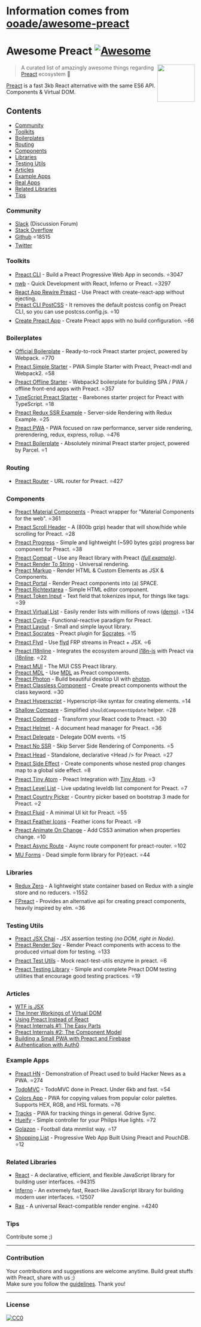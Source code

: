 # Information comes from [ooade/awesome-preact](https://github.com/ooade/awesome-preact)
# Awesome Preact [![Awesome](https://cdn.rawgit.com/sindresorhus/awesome/d7305f38d29fed78fa85652e3a63e154dd8e8829/media/badge.svg)](https://github.com/sindresorhus/awesome)

[<img src="https://rawgit.com/ooade/awesome-preact/master/preact-logo.svg" align="right" width="100">](https://preactjs.com)

> A curated list of amazingly awesome things regarding [Preact](https://github.com/developit/preact) ecosystem :star2:

[Preact](https://github.com/developit/preact) is a fast 3kb React alternative with the same ES6 API. Components & Virtual DOM.

## Contents
- [Community](#community)
- [Toolkits](#toolkits)
- [Boilerplates](#boilerplates)
- [Routing](#routing)
- [Components](#components)
- [Libraries](#libraries)
- [Testing Utils](#testing-utils)
- [Articles](#articles)
- [Example Apps](#example-apps)
- [Real Apps](https://preactjs.com/about/we-are-using)
- [Related Libraries](#related-libraries)
- [Tips](#tips)

### Community
- [Slack](https://preact-slack.now.sh) (Discussion Forum)
- [Stack Overflow](https://stackoverflow.com/questions/tagged/preact)
- [Github](https://github.com/developit/preact) :star:18515
- [Twitter](https://twitter.com/preactjs)

### Toolkits
- [Preact CLI](https://github.com/developit/preact-cli) - Build a Preact Progressive Web App in seconds. :star:3047
- [nwb](https://github.com/insin/nwb) - Quick Development with React, Inferno or Preact. :star:3297
- [React App Rewire Preact](https://github.com/timarney/react-app-rewired/tree/master/packages/react-app-rewire-preact) - Use Preact with create-react-app without ejecting.
- [Preact CLI PostCSS](https://github.com/SaraVieira/preact-cli-postcss) - It removes the default postcss config on Preact CLI, so you can use postcss.config.js. :star:10
- [Create Preact App](https://github.com/just-boris/create-preact-app) - Create Preact apps with no build configuration. :star:66

### Boilerplates
- [Official Boilerplate](https://github.com/developit/preact-boilerplate) - Ready-to-rock Preact starter project, powered by Webpack. :star:770
- [Preact Simple Starter](https://github.com/ooade/PreactSimpleStarter) - PWA Simple Starter with Preact, Preact-mdl and Webpack2. :star:58
- [Preact Offline Starter](https://github.com/lukeed/preact-starter) - Webpack2 boilerplate for building SPA / PWA / offline front-end apps with Preact. :star:357
- [TypeScript Preact Starter](https://github.com/nickytonline/ts-preact-starter) - Barebones starter project for Preact with TypeScript. :star:18
- [Preact Redux SSR Example](https://github.com/csbun/preact-redux-ssr-example) - Server-side Rendering with Redux Example. :star:25
- [Preact PWA](https://github.com/ezekielchentnik/preact-pwa) - PWA focused on raw performance, server side rendering, prerendering, redux, express, rollup. :star:476
- [Preact Boilerplate](https://github.com/therealparmesh/preact-boilerplate) - Absolutely minimal Preact starter project, powered by Parcel. :star:1

### Routing
- [Preact Router](https://github.com/developit/preact-router) - URL router for Preact. :star:427

### Components
- [Preact Material Components](https://github.com/prateekbh/preact-material-components) - Preact wrapper for "Material Components for the web". :star:361
- [Preact Scroll Header](https://github.com/lukeed/preact-scroll-header) - A (800b gzip) header that will show/hide while scrolling for Preact. :star:28
- [Preact Progress](https://github.com/lukeed/preact-progress) - Simple and lightweight (~590 bytes gzip) progress bar component for Preact. :star:38
- [Preact Compat](https://git.io/preact-compat) - Use any React library with Preact *([full example](http://git.io/preact-compat-example))*.
- [Preact Render To String](https://git.io/preact-render-to-string) - Universal rendering.
- [Preact Markup](https://git.io/preact-markup) - Render HTML & Custom Elements as JSX & Components.
- [Preact Portal](https://git.io/preact-portal) - Render Preact components into (a) SPACE.
- [Preact Richtextarea](https://git.io/preact-richtextarea) - Simple HTML editor component.
- [Preact Token Input](https://github.com/developit/preact-token-input) - Text field that tokenizes input, for things like tags. :star:39
- [Preact Virtual List](https://github.com/developit/preact-virtual-list) - Easily render lists with millions of rows ([demo](https://jsfiddle.net/developit/qqan9pdo/)). :star:134
- [Preact Cycle](https://git.io/preact-cycle) - Functional-reactive paradigm for Preact.
- [Preact Layout](https://download.github.io/preact-layout/) - Small and simple layout library.
- [Preact Socrates](https://github.com/matthewmueller/preact-socrates) - Preact plugin for [Socrates](http://github.com/matthewmueller/socrates). :star:15
- [Preact Flyd](https://github.com/xialvjun/preact-flyd) - Use [flyd](https://github.com/paldepind/flyd) FRP streams in Preact + JSX. :star:6
- [Preact I18nline](https://github.com/download/preact-i18nline) - Integrates the ecosystem around [i18n-js](https://github.com/everydayhero/i18n-js) with Preact via [i18nline](https://github.com/download/i18nline). :star:22
- [Preact MUI](https://git.io/v1aVO) - The MUI CSS Preact library.
- [Preact MDL](https://git.io/preact-mdl) - Use [MDL](https://getmdl.io) as Preact components.
- [Preact Photon](https://git.io/preact-photon) - Build beautiful desktop UI with [photon](http://photonkit.com).
- [Preact Classless Component](https://github.com/ld0rman/preact-classless-component) - Create preact components without the class keyword. :star:30
- [Preact Hyperscript](https://github.com/queckezz/preact-hyperscript) - Hyperscript-like syntax for creating elements. :star:14
- [Shallow Compare](https://github.com/tkh44/shallow-compare) - Simplified `shouldComponentUpdate` helper. :star:28
- [Preact Codemod](https://github.com/vutran/preact-codemod) - Transform your React code to Preact. :star:30
- [Preact Helmet](https://github.com/download/preact-helmet) - A document head manager for Preact. :star:36
- [Preact Delegate](https://github.com/NekR/preact-delegate) - Delegate DOM events. :star:15
- [Preact No SSR](https://github.com/gufsky/preact-no-ssr) - Skip Server Side Rendering of Components. :star:5
- [Preact Head](https://github.com/matthewmueller/preact-head) - Standalone, declarative \<Head /\> for Preact. :star:27
- [Preact Side Effect](https://github.com/ooade/preact-side-effect) - Create components whose nested prop changes map to a global side effect. :star:8
- [Preact Tiny Atom](https://github.com/KwanMan/preact-tiny-atom) - Preact Integration with [Tiny Atom](https://github.com/qubitproducts/tiny-atom). :star:3
- [Preact Level List](https://github.com/juliangruber/preact-level-list) - Live updating leveldb list component for Preact. :star:7
- [Preact Country Picker](https://github.com/bboydflo/flagstrap-preact) - Country picker based on bootstrap 3 made for Preact. :star:2
- [Preact Fluid](https://github.com/ajainvivek/preact-fluid) - A minimal UI kit for Preact. :star:55
- [Preact Feather Icons](https://github.com/ForsakenHarmony/preact-feather) - Feather icons for Preact. :star:9
- [Preact Animate On Change](https://github.com/Sobesednik/preact-animate-on-change) - Add CSS3 animation when properties change. :star:10
- [Preact Async Route](https://github.com/prateekbh/preact-async-route) - Async route component for preact-router. :star:102
- [MU Forms](https://github.com/mobiushorizons/mu-forms) - Dead simple form library for P(r)eact. :star:44

### Libraries
- [Redux Zero](https://github.com/concretesolutions/redux-zero) - A lightweight state container based on Redux with a single store and no reducers. :star:1552
- [FPreact](https://github.com/UnwrittenFun/fpreact) - Provides an alternative api for creating preact components, heavily inspired by elm. :star:36

### Testing Utils
- [Preact JSX Chai](https://git.io/preact-jsx-chai) - JSX assertion testing _(no DOM, right in Node)_.
- [Preact Render Spy](https://github.com/mzgoddard/preact-render-spy) - Render Preact components with access to the produced virtual dom for testing. :star:133
- [Preact Test Utils](https://github.com/windyGex/preact-test-utils) - Mock react-test-utils enzyme in preact. :star:6
- [Preact Testing Library](https://github.com/antoaravinth/preact-testing-library) - Simple and complete Preact DOM testing utilities that encourage good testing practices. :star:19

### Articles
- [WTF is JSX](https://jasonformat.com/wtf-is-jsx/)
- [The Inner Workings of Virtual DOM](https://medium.com/@rajaraodv/the-inner-workings-of-virtual-dom-666ee7ad47cf)
- [Using Preact Instead of React](https://medium.com/@rajaraodv/using-preact-instead-of-react-70f40f53107c)
- [Preact Internals #1: The Easy Parts](https://medium.com/@asolove/preact-internals-1-the-easy-parts-3a081fa36205#.twnc3doig)
- [Preact Internals #2: The Component Model](https://medium.com/@asolove/preact-internals-2-the-component-model-36a05e32957b#.8zyec2y9v)
- [Building a Small PWA with Preact and Firebase](https://dandenney.com/posts/front-end-dev/building-a-small-pwa-with-preact-and-firebase)
- [Authentication with Auth0](https://auth0.com/blog/preact-authentication-tutorial)

### Example Apps
- [Preact HN](https://github.com/kristoferbaxter/preact-hn) - Demonstration of Preact used to build Hacker News as a PWA. :star:274
- [TodoMVC](https://github.com/developit/preact-todomvc) - TodoMVC done in Preact. Under 6kb and fast. :star:54
- [Colors App](https://github.com/lukeed/colors-app) - PWA for copying values from popular color palettes. Supports HEX, RGB, and HSL formats. :star:76
- [Tracks](https://github.com/jordic/tracks_preact/) - PWA for tracking things in general. Gdrive Sync.
- [Hueify](https://github.com/kvartborg/hueify) - Simple controller for your Philips Hue lights. :star:72
- [Golazon](https://github.com/sobstel/golazon) - Football data mnmlist way. :star:17
- [Shopping List](https://github.com/ibm-watson-data-lab/shopping-list-preact-pouchdb) - Progressive Web App Built Using Preact and PouchDB. :star:12

### Related Libraries
- [React](https://github.com/facebook/react) - A declarative, efficient, and flexible JavaScript library for building user interfaces. :star:94315
- [Inferno](https://github.com/infernojs/inferno) - An extremely fast, React-like JavaScript library for building modern user interfaces. :star:12507
- [Rax](https://github.com/alibaba/rax) - A universal React-compatible render engine. :star:4240

### Tips
Contribute some ;)

---
### Contribution
Your contributions and suggestions are welcome anytime. Build great stuffs with Preact, share with us ;) <br/>
Make sure you follow the [guidelines](/contributing.md). Thank you!

---
### License
[![CC0](http://mirrors.creativecommons.org/presskit/buttons/88x31/svg/cc-zero.svg)](http://creativecommons.org/publicdomain/zero/1.0/)

